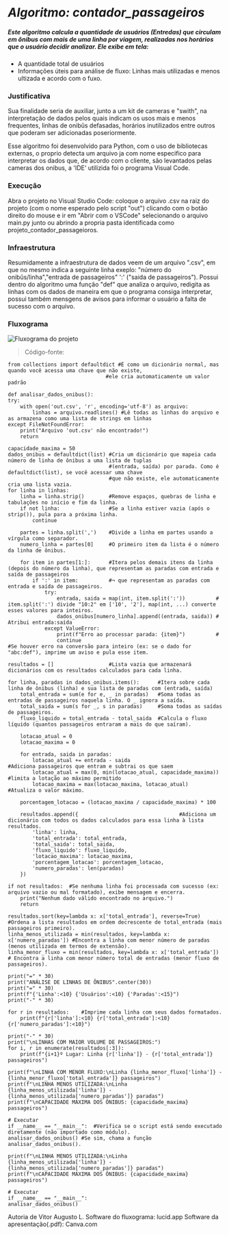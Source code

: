 # ***Algoritmo: contador_passageiros***

##### Este algoritmo calcula a quantidade de usuários (Entredas) que circulam em ônibus com mais de uma linha por viagem, realizadas nos horários que o usuário decidir analizar. Ele exibe em tela:

 - A quantidade total de usuários
 - Informações úteis para análise de fluxo: Linhas mais utilizadas e menos ultizada e acordo com o fuxo.

### Justificativa
Sua finalidade seria de auxiliar, junto a um kit de cameras e "swith", na interpretação de dados pelos quais indicam os usos mais e menos frequentes, linhas de onibûs defasadas, horários inutilizados entre outros que poderam ser adicionadas poseriormente.

Esse algoritmo foi desenvolvido para Python, com o uso de bibliotecas externas, o proprio detecta um arquivo ja com nome especifico para interpretar os dados que, de acordo com o cliente, são levantados pelas cameras dos onibus, a 'IDE' utilizida foi o programa Visual Code.

### Execução
Abra o projeto no Visual Studio Code: coloque o arquivo .csv na raiz do projeto (com o nome esperado pelo script "out") clicando com o botão direito do mouse e ir em "Abrir com o VSCode" selecionando o arquivo main.py junto ou abrindo a propria pasta identificada como projeto_contador_passageioros. 

### Infraestrutura
Resumidamente a infraestrutura de dados veem de um arquivo ".csv", em que no mesmo indica a seguinte linha exeplo: "número do onibûs/linha","entrada de passageiros" ':' ("saida de passageiros").
Possui dentro do algoritmo uma função "def" que analiza o arquivo, redigita as linhas com os dados de maneira em que o programa consiga interpretar, possui também mensgens de avisos para informar o usuário a falta de sucesso com o arquivo.

### Fluxograma
![Fluxograma do projeto](https://github.com/Vitor-ALucn/contador_passageiros/blob/main/Algoritmo%20contador.jpeg)

> Código-fonte:

    from collections import defaultdict #É como um dicionário normal, mas quando você acessa uma chave que não existe, 
                                    #ele cria automaticamente um valor padrão

    def analisar_dados_onibus():
    try:
        with open('out.csv', 'r', encoding='utf-8') as arquivo:
            linhas = arquivo.readlines() #Lê todas as linhas do arquivo e as armazena como uma lista de strings em linhas
    except FileNotFoundError:
        print("Arquivo 'out.csv' não encontrado!")
        return

    capacidade_maxima = 50
    dados_onibus = defaultdict(list) #Cria um dicionário que mapeia cada número de linha de ônibus a uma lista de tuplas 
                                     #(entrada, saída) por parada. Como é defaultdict(list), se você acessar uma chave 
                                     #que não existe, ele automaticamente cria uma lista vazia. 
    for linha in linhas:
        linha = linha.strip()        #Remove espaços, quebras de linha e tabulações no início e fim da linha.
        if not linha:                #Se a linha estiver vazia (após o strip()), pula para a próxima linha.
            continue

        partes = linha.split(',')    #Divide a linha em partes usando a vírgula como separador.
        numero_linha = partes[0]     #O primeiro item da lista é o número da linha de ônibus.

        for item in partes[1:]:      #Itera pelos demais itens da linha (depois do número da linha), que representam as paradas com entrada e saída de passageiros
            if ':' in item:          #¬ que representam as paradas com entrada e saída de passageiros.
                try:                                                    
                    entrada, saida = map(int, item.split(':'))          # item.split(':') divide "10:2" em ['10', '2'], map(int, ...) converte esses valores para inteiros.
                    dados_onibus[numero_linha].append((entrada, saida)) # Atribui entrada:saída
                except ValueError:                                      
                    print(f"Erro ao processar parada: {item}")          #
                    continue                                            #Se houver erro na conversão para inteiro (ex: se o dado for "abc:def"), imprime um aviso e pula esse item.

    resultados = []                  #Lista vazia que armazenará dicionários com os resultados calculados para cada linha.

    for linha, paradas in dados_onibus.items():      #Itera sobre cada linha de ônibus (linha) e sua lista de paradas com (entrada, saída)
        total_entrada = sum(e for e, _ in paradas)   #Soma todas as entradas de passageiros naquela linha. O _ ignora a saída.
        total_saida = sum(s for _, s in paradas)     #Soma todas as saídas de passageiros.
        fluxo_liquido = total_entrada - total_saida  #Calcula o fluxo líquido (quantos passageiros entraram a mais do que saíram). 

        lotacao_atual = 0
        lotacao_maxima = 0

        for entrada, saida in paradas:
            lotacao_atual += entrada - saida                                #Adiciona passageiros que entram e subtrai os que saem
            lotacao_atual = max(0, min(lotacao_atual, capacidade_maxima))   #limita a lotação ao máximo permitido
            lotacao_maxima = max(lotacao_maxima, lotacao_atual)             #Atualiza o valor máximo.

        porcentagem_lotacao = (lotacao_maxima / capacidade_maxima) * 100

        resultados.append({                                 #Adiciona um dicionário com todos os dados calculados para essa linha à lista resultados. 
            'linha': linha,
            'total_entrada': total_entrada,
            'total_saida': total_saida,
            'fluxo_liquido': fluxo_liquido,
            'lotacao_maxima': lotacao_maxima,
            'porcentagem_lotacao': porcentagem_lotacao,
            'numero_paradas': len(paradas)
        })

    if not resultados:  #Se nenhuma linha foi processada com sucesso (ex: arquivo vazio ou mal formatado), exibe mensagem e encerra. 
        print("Nenhum dado válido encontrado no arquivo.")
        return

    resultados.sort(key=lambda x: x['total_entrada'], reverse=True) #Ordena a lista resultados em ordem decrescente de total_entrada (mais passageiros primeiro).
    linha_menos_utilizada = min(resultados, key=lambda x: x['numero_paradas']) #Encontra a linha com menor número de paradas (menos utilizada em termos de extensão). 
    linha_menor_fluxo = min(resultados, key=lambda x: x['total_entrada']) # Encontra a linha com menor número total de entradas (menor fluxo de passageiros). 

    print("=" * 30)
    print("ANÁLISE DE LINHAS DE ÔNIBUS".center(30))
    print("=" * 30)
    print(f"{'Linha':<10} {'Usuários':<10} {'Paradas':<15}")
    print("-" * 30)

    for r in resultados:    #Imprime cada linha com seus dados formatados.
        print(f"{r['linha']:<10} {r['total_entrada']:<10} {r['numero_paradas']:<10}")

    print("-" * 30)
    print("\nLINHAS COM MAIOR VOLUME DE PASSAGEIROS:")
    for i, r in enumerate(resultados[:3]):
        print(f"{i+1}º Lugar: Linha {r['linha']} - {r['total_entrada']} passageiros")

    print(f"\nLINHA COM MENOR FLUXO:\nLinha {linha_menor_fluxo['linha']} - {linha_menor_fluxo['total_entrada']} passageiros")
    print(f"\nLINHA MENOS UTILIZADA:\nLinha {linha_menos_utilizada['linha']} - {linha_menos_utilizada['numero_paradas']} paradas")
    print(f"\nCAPACIDADE MÁXIMA DOS ÔNIBUS: {capacidade_maxima} passageiros")

    # Executar
    if __name__ == "__main__":  #Verifica se o script está sendo executado diretamente (não importado como módulo). 
    analisar_dados_onibus() #Se sim, chama a função analisar_dados_onibus(). 

    print(f"\nLINHA MENOS UTILIZADA:\nLinha {linha_menos_utilizada['linha']} - {linha_menos_utilizada['numero_paradas']} paradas")
    print(f"\nCAPACIDADE MÁXIMA DOS ÔNIBUS: {capacidade_maxima} passageiros")

    # Executar
    if __name__ == "__main__":
    analisar_dados_onibus()

Autoria de Vitor Augusto L.
Software do fluxograma: lucid.app
Software da apresentação(.pdf): Canva.com
